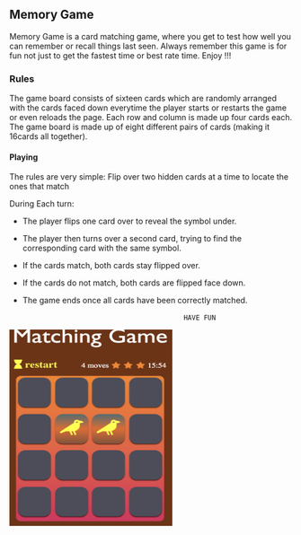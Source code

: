 ## Memory Game

Memory Game is a card matching game, where you get to test how well you can remember or recall things last seen. Always remember this game is for fun not just to get the fastest time or best rate time. Enjoy !!!

### Rules
The game board consists of sixteen cards which are randomly arranged with the cards faced down everytime the player starts or restarts the game or even reloads the page. Each row and column is made up four cards each. The game board  is made up of eight different pairs of cards (making it 16cards all together). 

#### Playing

The rules are very simple:
  Flip over two hidden cards at a time to locate the ones that match

During Each turn:

* The player flips one card over to reveal the symbol under.
* The player then turns over a second card, trying to find the corresponding card with the same symbol.
* If the cards match, both cards stay flipped over.
* If the cards do not match, both cards are flipped face down.
* The game ends once all cards have been correctly matched.


                                              HAVE FUN

<img src="images/memory-game-screenshot.png" width="290px" height="350px" />

